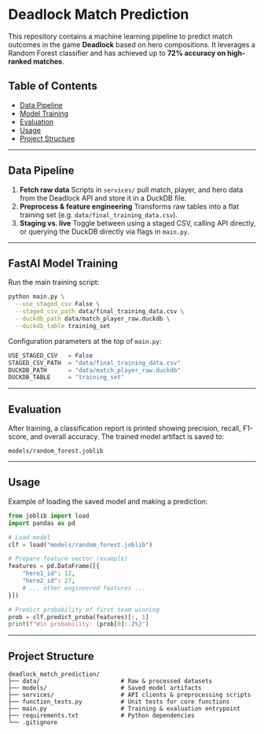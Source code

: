# Deadlock Match Prediction

This repository contains a machine learning pipeline to predict match outcomes in the game **Deadlock** based on hero compositions. It leverages a Random Forest classifier and has achieved up to **72% accuracy on high-ranked matches**.

## Table of Contents

* [Data Pipeline](#data-pipeline)
* [Model Training](#model-training)
* [Evaluation](#evaluation)
* [Usage](#usage)
* [Project Structure](#project-structure)

---

## Data Pipeline

1. **Fetch raw data**
   Scripts in `services/` pull match, player, and hero data from the Deadlock API and store it in a DuckDB file.
2. **Preprocess & feature engineering**
   Transforms raw tables into a flat training set (e.g. `data/final_training_data.csv`).
3. **Staging vs. live**
   Toggle between using a staged CSV, calling API directly, or querying the DuckDB directly via flags in `main.py`.

---

## FastAI Model Training

Run the main training script:

```bash
python main.py \
  --use_staged_csv False \
  --staged_csv_path data/final_training_data.csv \
  --duckdb_path data/match_player_raw.duckdb \
  --duckdb_table training_set
```

Configuration parameters at the top of `main.py`:

```python
USE_STAGED_CSV   = False
STAGED_CSV_PATH  = "data/final_training_data.csv"
DUCKDB_PATH      = "data/match_player_raw.duckdb"
DUCKDB_TABLE     = "training_set"
```

---

## Evaluation

After training, a classification report is printed showing precision, recall, F1-score, and overall accuracy. The trained model artifact is saved to:

```
models/random_forest.joblib
```

---

## Usage

Example of loading the saved model and making a prediction:

```python
from joblib import load
import pandas as pd

# Load model
clf = load("models/random_forest.joblib")

# Prepare feature vector (example)
features = pd.DataFrame([{
    "hero1_id": 12,
    "hero2_id": 27,
    # ... other engineered features ...
}])

# Predict probability of first team winning
prob = clf.predict_proba(features)[:, 1]
print(f"Win probability: {prob[0]:.2%}")
```

---

## Project Structure

```text
deadlock_match_prediction/
├── data/                       # Raw & processed datasets
├── models/                     # Saved model artifacts
├── services/                   # API clients & preprocessing scripts
├── function_tests.py           # Unit tests for core functions
├── main.py                     # Training & evaluation entrypoint
├── requirements.txt            # Python dependencies
└── .gitignore
```

